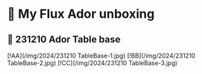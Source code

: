 # 🎡 My Flux Ador unboxing


## 🎡 231210 Ador Table base
[!AA](/img/2024/231210 TableBase-1.jpg)
[!BB](/img/2024/231210 TableBase-2.jpg)
[!CC](/img/2024/231210 TableBase-3.jpg)

